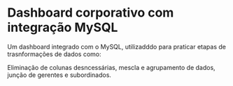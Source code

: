<h1>Dashboard corporativo com integração MySQL</h1>

<p>Um dashboard integrado com o MySQL, utilizadddo para praticar etapas de trasnformações de dados como:</p>

<p>Eliminação de colunas desncessárias, mescla e agrupamento de dados, junção de gerentes e subordinados.</p>
